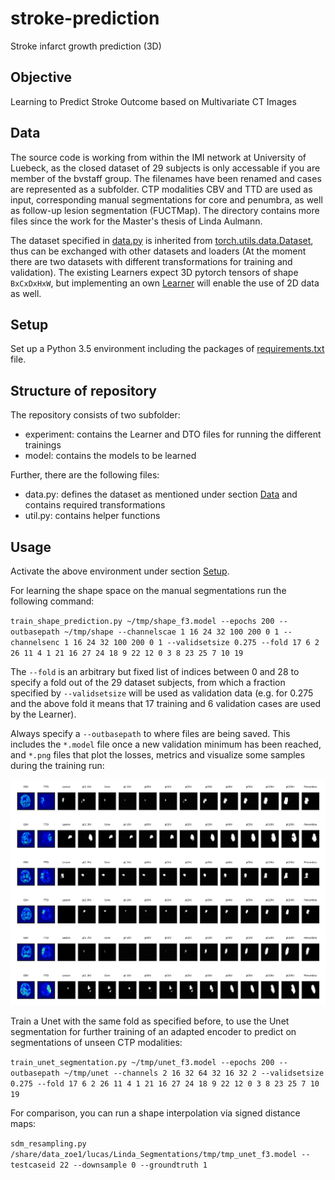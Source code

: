 # stroke-prediction
Stroke infarct growth prediction (3D)

## Objective
Learning to Predict Stroke Outcome based on Multivariate CT Images

## Data
The source code is working from within the IMI network at University of Luebeck, as the closed dataset of 29 subjects is only accessable if you are member of the bvstaff group. The filenames have been renamed and cases are represented as a subfolder. CTP modalities CBV and TTD are used as input, corresponding manual segmentations for core and penumbra, as well as follow-up lesion segmentation (FUCTMap). The directory contains more files since the work for the Master's thesis of Linda Aulmann.

The dataset specified in [data.py](data.py) is inherited from [torch.utils.data.Dataset](https://pytorch.org/docs/stable/_modules/torch/utils/data/dataset.html#Dataset), thus can be exchanged with other datasets and loaders (At the moment there are two datasets with different transformations for training and validation). The existing Learners expect 3D pytorch tensors of shape `BxCxDxHxW`, but implementing an own [Learner](experiment/Learner.py) will enable the use of 2D data as well.

## Setup
Set up a Python 3.5 environment including the packages of [requirements.txt](requirements.txt) file.

## Structure of repository
The repository consists of two subfolder:
- experiment: contains the Learner and DTO files for running the different trainings
- model: contains the models to be learned

Further, there are the following files:
- data.py: defines the dataset as mentioned under section [Data](README.md#data) and contains required transformations
- util.py: contains helper functions

## Usage
Activate the above environment under section [Setup](README.md#setup).

For learning the shape space on the manual segmentations run the following command:

`train_shape_prediction.py ~/tmp/shape_f3.model --epochs 200 --outbasepath ~/tmp/shape --channelscae 1 16 24 32 100 200 0 1 --channelsenc 1 16 24 32 100 200 0 1 --validsetsize 0.275 --fold 17 6 2 26 11 4 1 21 16 27 24 18 9 22 12 0 3 8 23 25 7 10 19`

The `--fold` is an arbitrary but fixed list of indices between 0 and 28 to specify a fold out of the 29 dataset subjects, from which a fraction specified by `--validsetsize` will be used as validation data (e.g. for 0.275 and the above fold it means that 17 training and 6 validation cases are used by the Learner).

Always specify a `--outbasepath` to where files are being saved. This includes the `*.model` file once a new validation minimum has been reached, and `*.png` files that plot the losses, metrics and visualize some samples during the training run:

![](sample_output.png)

Train a Unet with the same fold as specified before, to use the Unet segmentation for further training of an adapted encoder to predict on segmentations of unseen CTP modalities:

`train_unet_segmentation.py ~/tmp/unet_f3.model --epochs 200 --outbasepath ~/tmp/unet --channels 2 16 32 64 32 16 32 2 --validsetsize 0.275 --fold 17 6 2 26 11 4 1 21 16 27 24 18 9 22 12 0 3 8 23 25 7 10 19`

For comparison, you can run a shape interpolation via signed distance maps:

`sdm_resampling.py /share/data_zoe1/lucas/Linda_Segmentations/tmp/tmp_unet_f3.model --testcaseid 22 --downsample 0 --groundtruth 1`

